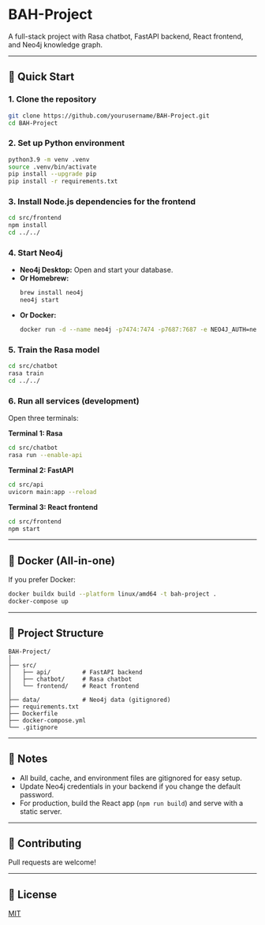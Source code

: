 # BAH-Project

A full-stack project with Rasa chatbot, FastAPI backend, React frontend, and Neo4j knowledge graph.

---

## 🚀 Quick Start

### 1. **Clone the repository**

```sh
git clone https://github.com/yourusername/BAH-Project.git
cd BAH-Project
```

### 2. **Set up Python environment**

```sh
python3.9 -m venv .venv
source .venv/bin/activate
pip install --upgrade pip
pip install -r requirements.txt
```

### 3. **Install Node.js dependencies for the frontend**

```sh
cd src/frontend
npm install
cd ../../
```

### 4. **Start Neo4j**

- **Neo4j Desktop:** Open and start your database.
- **Or Homebrew:**
  ```sh
  brew install neo4j
  neo4j start
  ```
- **Or Docker:**
  ```sh
  docker run -d --name neo4j -p7474:7474 -p7687:7687 -e NEO4J_AUTH=neo4j/password neo4j:5
  ```

### 5. **Train the Rasa model**

```sh
cd src/chatbot
rasa train
cd ../../
```

### 6. **Run all services (development)**

Open three terminals:

**Terminal 1: Rasa**

```sh
cd src/chatbot
rasa run --enable-api
```

**Terminal 2: FastAPI**

```sh
cd src/api
uvicorn main:app --reload
```

**Terminal 3: React frontend**

```sh
cd src/frontend
npm start
```

---

## 🐳 Docker (All-in-one)

If you prefer Docker:

```sh
docker buildx build --platform linux/amd64 -t bah-project .
docker-compose up
```

---

## 📂 Project Structure

```
BAH-Project/
│
├── src/
│   ├── api/         # FastAPI backend
│   ├── chatbot/     # Rasa chatbot
│   └── frontend/    # React frontend
│
├── data/            # Neo4j data (gitignored)
├── requirements.txt
├── Dockerfile
├── docker-compose.yml
└── .gitignore
```

---

## 📝 Notes

- All build, cache, and environment files are gitignored for easy setup.
- Update Neo4j credentials in your backend if you change the default password.
- For production, build the React app (`npm run build`) and serve with a static server.

---

## 🤝 Contributing

Pull requests are welcome!

---

## 📄 License

[MIT](LICENSE)
